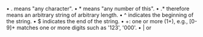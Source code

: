 •	. means "any character".
•	* means "any number of this".
•	.* therefore means an arbitrary string of arbitrary length.
•	^ indicates the beginning of the string.
•	$ indicates the end of the string.
•	+: one or more (1+), e.g., [0-9]+ matches one or more digits such as '123', '000'.
•	| or
